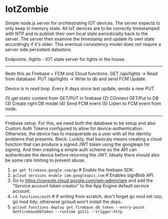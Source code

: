 # IotZombie

Simple node.js server for orchtestrating IOT devices.
The server expects to only keep in memory state. All IoT
devices are to be correctly timestamped with NTP and to publish
their own local state periodicially back to the server. The
server then examine the timestamp and update its own state accordingly
if it's older. This eventual consistency model does not require
a server side persistent datastore.

Endpoints:
/lights - IOT state server for lights in the house.

----

Redo this as Firebase + FCM and Cloud functions.
GET /api/lights -> Read from database.
PUT /api/lights -> Write to db and send FCM Update.

Device is in read loop. Every X days since last update, sends a new PUT.

(1) get static content from GET/PUT in firebase
(2) COnnect GET/Put to DB
(3) Create right DB model
(4) Send FCM event
(5) Listen to FCM event from node.

----

Firebase setup.  For this, we need both the database to be setup
and also Custom Auth Tokens configured to allow for device-authentication.
Otherwise, the device has to masquerade as a user with all the identity
problems that presents. Bleck. Luckily, that basicaly means creating
a cloud function that can produce a signed JWT token using the googleapi
for signing. And then creating a simple auth scheme so the API can
authenticate the device before returning the JWT. Ideally there should
also be some rate limiting to prevent abuse.

1. `go get firebase.google.com/go`   # Enable the firebase SDK.
1. `gcloud services enable iam.googleapis.com`  # Enables signBlob API.
1. Go to https://console.cloud.google.com/iam-admin/iam and add the "Service account token creator" to the App Engine default service account.
1. `cd functions/auth`  # If writing from scratch, don't forget go mod init iotz; go mod tidy; otherwise gcloud won't install the deps.
1. `gcloud functions deploy get_firebase_db_token --entry-point GetFirebaseDbToken --runtime go111 --trigger-http`
